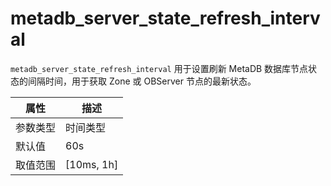 # metadb_server_state_refresh_interval

`metadb_server_state_refresh_interval` 用于设置刷新 MetaDB 数据库节点状态的间隔时间，用于获取 Zone 或 OBServer 节点的最新状态。

|  属性    | 描述     |
|----------|---------|
| 参数类型 |   时间类型      |
| 默认值   | 60s     |
| 取值范围 | [10ms, 1h]  |
